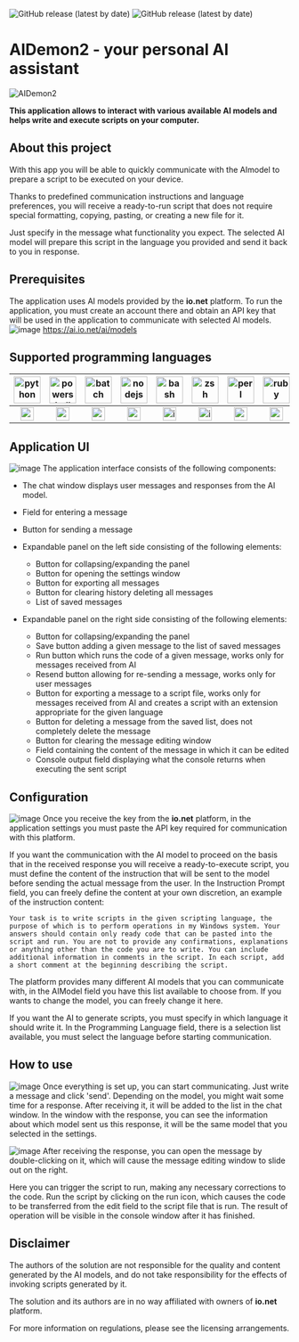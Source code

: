 ![GitHub release (latest by date)](https://img.shields.io/github/v/release/Mysttic/AIDemon2)
![GitHub release (latest by date)](https://img.shields.io/github/v/release/Mysttic/AIDemon2?include_prereleases)

# AIDemon2 - your personal AI assistant

![AIDemon2](https://github.com/user-attachments/assets/adf0c421-980d-42c7-a3db-ba903d47b441)

**This application allows to interact with various available AI models and helps write and execute scripts on your computer.**

## About this project

With this app you will be able to quickly communicate with the AI ​​model to prepare a script to be executed on your device.

Thanks to predefined communication instructions and language preferences, you will receive a ready-to-run script that does not require special formatting, copying, pasting, or creating a new file for it. 

Just specify in the message what functionality you expect. The selected AI model will prepare this script in the language you provided and send it back to you in response.

## Prerequisites
The application uses AI models provided by the **io.net** platform. 
To run the application, you must create an account there and obtain an API key that will be used in the application to communicate with selected AI models.
![image](https://github.com/user-attachments/assets/019d2c6b-b8ce-4192-8a19-f819489e36c6)
https://ai.io.net/ai/models

## Supported programming languages
| <img src="https://github.com/user-attachments/assets/8000a7f8-5880-4fab-be01-6fa41e32bbe9" height="48" alt="python"> | <img src="https://github.com/user-attachments/assets/ad3fe48d-7e75-48fd-8f48-265c7db3c463" height="48" alt="powershell"> | <img src="https://github.com/user-attachments/assets/04aae282-f452-4840-a0b8-c4510b2a4146" height="48" alt="batch"> | <img src="https://github.com/user-attachments/assets/1b23d960-4a3a-4e94-a9cc-2831cf91b102" height="48" alt="nodejs"> | <img src="https://github.com/user-attachments/assets/40f642d6-c132-4e78-8925-be68cc8074ae" height="48" alt="bash"> | <img src="https://github.com/user-attachments/assets/b8a9b6cc-06e2-4751-9d41-ae6e6086769f" height="48" alt="zsh"> | <img src="https://github.com/user-attachments/assets/9e12b9b2-80dd-4c40-afe6-3ef09b38092e" height="48" alt="perl"> | <img src="https://github.com/user-attachments/assets/7cbb44f4-36ad-4c57-9948-6ee0e65a39a7" height="48" alt="ruby"> | <img src="https://github.com/user-attachments/assets/70dd0bf6-4d99-4a05-8a19-aeef84c5f568" height="48" alt="php"> | <img src="https://github.com/user-attachments/assets/5199af82-a7f1-4867-a731-304960b013fc" height="48" alt="groovy"> | <img src="https://github.com/user-attachments/assets/8faf05cb-9e13-46ab-b148-14be937d9d4e" height="48" alt="lua"> | <img src="https://github.com/user-attachments/assets/5c3fa94a-60b9-46c6-9a10-9498e98c2811" height="48" alt="go"> |
|:-------:|:-------:|:-------:|:-------:|:-------:|:-------:|:-------:|:-------:|:-------:|:-------:|:-------:|:-------:|
| <img src="https://github.com/user-attachments/assets/7cf707a8-2987-43df-bb68-038e53b9c8e6" height="24" alt="approved"> | <img src="https://github.com/user-attachments/assets/7cf707a8-2987-43df-bb68-038e53b9c8e6" height="24" alt="approved"> | <img src="https://github.com/user-attachments/assets/7cf707a8-2987-43df-bb68-038e53b9c8e6" height="24" alt="approved"> | <img src="https://github.com/user-attachments/assets/7cf707a8-2987-43df-bb68-038e53b9c8e6" height="24" alt="approved"> | <img src="https://github.com/user-attachments/assets/6330a48d-70a1-4738-8e3c-affb63e92c0a" height="24" alt="inprogress"> | <img src="https://github.com/user-attachments/assets/6330a48d-70a1-4738-8e3c-affb63e92c0a" height="24" alt="inprogress"> | <img src="https://github.com/user-attachments/assets/7cf707a8-2987-43df-bb68-038e53b9c8e6" height="24" alt="approved"> | <img src="https://github.com/user-attachments/assets/7cf707a8-2987-43df-bb68-038e53b9c8e6" height="24" alt="approved"> | <img src="https://github.com/user-attachments/assets/7cf707a8-2987-43df-bb68-038e53b9c8e6" height="24" alt="approved"> | <img src="https://github.com/user-attachments/assets/6330a48d-70a1-4738-8e3c-affb63e92c0a" height="24" alt="inprogress"> | <img src="https://github.com/user-attachments/assets/7cf707a8-2987-43df-bb68-038e53b9c8e6" height="24" alt="approved"> | <img src="https://github.com/user-attachments/assets/7cf707a8-2987-43df-bb68-038e53b9c8e6" height="24" alt="approved"> |

## Application UI
![image](https://github.com/user-attachments/assets/bc1a6588-d7f8-4fd6-be48-fab1bccd671c)
The application interface consists of the following components:
- The chat window displays user messages and responses from the AI ​​model. 

- Field for entering a message
- Button for sending a message

- Expandable panel on the left side consisting of the following elements:
  - Button for collapsing/expanding the panel
  - Button for opening the settings window
  - Button for exporting all messages
  - Button for clearing history deleting all messages
  - List of saved messages

- Expandable panel on the right side consisting of the following elements:
  - Button for collapsing/expanding the panel
  - Save button adding a given message to the list of saved messages
  - Run button which runs the code of a given message, works only for messages received from AI
  - Resend button allowing for re-sending a message, works only for user messages
  - Button for exporting a message to a script file, works only for messages received from AI and creates a script with an extension appropriate for the given language
  - Button for deleting a message from the saved list, does not completely delete the message
  - Button for clearing the message editing window
  - Field containing the content of the message in which it can be edited
  - Console output field displaying what the console returns when executing the sent script

## Configuration
![image](https://github.com/user-attachments/assets/340ae6c3-0661-4672-bbf8-21fec33a21c7)
Once you receive the key from the **io.net** platform, in the application settings you must paste the API key required for communication with this platform.

If you want the communication with the AI ​​model to proceed on the basis that in the received response you will receive a ready-to-execute script, you must define the content of the instruction that will be sent to the model before sending the actual message from the user. In the Instruction Prompt field, you can freely define the content at your own discretion, an example of the instruction content:

```
Your task is to write scripts in the given scripting language, the purpose of which is to perform operations in my Windows system. Your answers should contain only ready code that can be pasted into the script and run. You are not to provide any confirmations, explanations or anything other than the code you are to write. You can include additional information in comments in the script. In each script, add a short comment at the beginning describing the script.
```

The platform provides many different AI models that you can communicate with, in the AIModel field you have this list available to choose from. If you wants to change the model, you can freely change it here.

If you want the AI ​​to generate scripts, you must specify in which language it should write it. In the Programming Language field, there is a selection list available, you must select the language before starting communication.

## How to use

![image](https://github.com/user-attachments/assets/76a8c988-dcbf-459a-a574-a52c60e66167)
Once everything is set up, you can start communicating. Just write a message and click 'send'. Depending on the model, you might wait some time for a response. After receiving it, it will be added to the list in the chat window. In the window with the response, you can see the information about which model sent us this response, it will be the same model that you selected in the settings.

![image](https://github.com/user-attachments/assets/785ba0ed-8473-4c7f-9316-6eeab0a4c2f9)
After receiving the response, you can open the message by double-clicking on it, which will cause the message editing window to slide out on the right.

Here you can trigger the script to run, making any necessary corrections to the code. Run the script by clicking on the run icon, which causes the code to be transferred from the edit field to the script file that is run. The result of operation will be visible in the console window after it has finished.

## Disclaimer
The authors of the solution are not responsible for the quality and content generated by the AI models, and do not take responsibility for the effects of invoking scripts generated by it.

The solution and its authors are in no way affiliated with owners of **io.net** platform.

For more information on regulations, please see the licensing arrangements.

